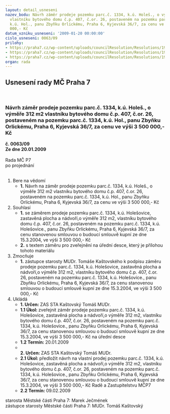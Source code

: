 ```yaml
---
layout: detail_usneseni
nazev_bodu: Návrh záměr prodeje pozemku parc.č. 1334, k.ú. Holeš., o výměře 312 m2
  vlastníku bytového domu č.p. 407, č.or. 26, postaveném na pozemku parc.č. 1334,
  k.ú. Hol., panu Zbyňku Orlickému, Praha 6, Kyjevská 36/7, za cenu ve výši 3 500
  000,- Kč
datum_vzniku_usneseni: '2009-01-20 00:00:00'
cislo_usneseni: 0063/09
prilohy:
- https://praha7.cz/wp-content/uploads/councilResolution/Resolutions/19352/3-skmbt_60008111017580.tif
- https://praha7.cz/wp-content/uploads/councilResolution/Resolutions/19352/3-zve%c5%99z%c3%a1m%c4%9br_orlick%c3%bd.doc
- https://praha7.cz/wp-content/uploads/councilResolution/Resolutions/19352/3-skmbt_60009011517190.tif
organ: rada
---
```

<div id="ucUsn_pList" class="usn">
	<span><h2>Usnesení rady MČ Praha 7 </h2>
<br></span><div class="standBody">
<span><h3>Návrh záměr prodeje pozemku parc.č. 1334, k.ú. Holeš., o výměře 312 m2 vlastníku bytového domu č.p. 407, č.or. 26, postaveném na pozemku parc.č. 1334, k.ú. Hol., panu Zbyňku Orlickému, Praha 6, Kyjevská 36/7, za cenu ve výši 3 500 000,- Kč</h3></span><div class="center">
		<strong>č. 0063/09</strong><br>
	</div>
<div class="center">
		<strong>Ze dne 20.01.2009</strong><br><br>
	</div>Rada MČ P7<br> po projednání<br><br><ol>
<li>Bere na vědomí<ul><li>
<strong>1.</strong> Návrh na záměr prodeje pozemku parc.č. 1334, k.ú. Holeš., o výměře 312 m2 vlastníku bytového domu č.p. 407, č.or. 26, postaveném na pozemku parc.č. 1334, k.ú. Hol., panu Zbyňku Orlickému, Praha 6, Kyjevská 36/7, za cenu ve výši 3 500 000,- Kč</li></ul>
</li>
<li>Souhlasí<ul>
<li>
<strong>1.</strong> se záměrem prodeje pozemku parc.č. 1334, k.ú. Holešovice, zastavěná plocha a nádvoří,o výměře 312 m2, vlastníku bytového domu č.p. 407, č.or. 26, postaveném na pozemku parc.č. 1334, k.ú. Holešovice., panu Zbyňku Orlickému, Praha 6, Kyjevská 36/7, za cenu stanovenou smlouvou o budoucí smlouvě kupní ze dne 15.3.2004, ve výši 3 500 000,- Kč</li>
<li>
<strong>2.</strong> s textem záměru pro zveřejnění na úřední desce, který je přílohou tohoto materiálu</li>
</ul>
</li>
<li>Zmocňuje<ul><li>
<strong>1.</strong> zástupce starosty MUDr. Tomáše Kaštovského k podpisu záměru  prodeje pozemku parc.č. 1334, k.ú. Holešovice, zastavěná plocha a nádvoří,o výměře 312 m2, vlastníku bytového domu č.p. 407, č.or. 26, postaveném na pozemku parc.č. 1334, k.ú. Holešovice., panu Zbyňku Orlickému, Praha 6, Kyjevská 36/7, za cenu stanovenou smlouvou o budoucí smlouvě kupní ze dne 15.3.2004, ve výši 3 500 000,- Kč</li></ul>
</li>
<li>Ukládá<ul>
<li>
<strong>1. Určen: </strong>ZAS STA Kaštovský Tomáš MUDr.</li>
<li>
<strong>1.1 Úkol: </strong>zveřejnit záměr prodeje pozemku parc.č. 1334, k.ú. Holešovice, zastavěná plocha a nádvoří,o výměře 312 m2, vlastníku bytového domu č.p. 407, č.or. 26, postaveném na pozemku parc.č. 1334, k.ú. Holešovice., panu Zbyňku Orlickému, Praha 6, Kyjevská 36/7, za cenu stanovenou smlouvou o budoucí smlouvě kupní ze dne 15.3.2004, ve výši 3 500 000,- Kč na úřední desce</li>
<li>
<strong>1.2 Termín: </strong>20.01.2009</li>
<li>
<strong><br>2. Určen: </strong>ZAS STA Kaštovský Tomáš MUDr.</li>
<li>
<strong>2.1 Úkol: </strong>předložit  návrh na vlastní prodej pozemku parc.č. 1334, k.ú. Holešovice, zastavěná plocha a nádvoří,o výměře 312 m2, vlastníku bytového domu č.p. 407, č.or. 26, postaveném na pozemku parc.č. 1334, k.ú. Holešovice., panu Zbyňku Orlickému, Praha 6, Kyjevská 36/7, za cenu stanovenou smlouvou o budoucí smlouvě kupní ze dne 15.3.2004, ve výši 3 500 000,- Kč Radě a Zastupitelstvu MČP7</li>
<li>
<strong>2.2 Termín: </strong>09.02.2009</li>
</ul>
</li>
</ol>starosta Městské části Praha 7: Marek Ječmének<br>zástupce starosty Městské části Praha 7: MUDr. Tomáš Kaštovský 
</div>
</div>